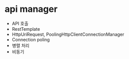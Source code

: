 # api manager
- API 호출
- RestTemplate
- HttpUriRequest, PoolingHttpClientConnectionManager
- Connection poling
- 병렬 처리
- 비동기
